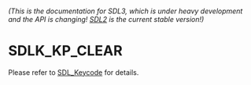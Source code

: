 ###### (This is the documentation for SDL3, which is under heavy development and the API is changing! [SDL2](https://wiki.libsdl.org/SDL2/) is the current stable version!)
# SDLK_KP_CLEAR

Please refer to [SDL_Keycode](SDL_Keycode) for details.

